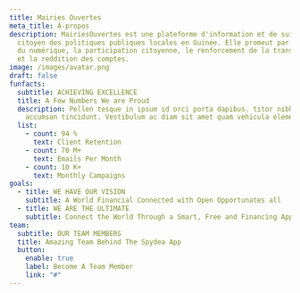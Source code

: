 ```yaml
---
title: Mairies Ouvertes
meta_title: À-propos
description: MairiesOuvertes est une plateforme d'information et de suivi
  citoyen des politiques publiques locales en Guinée. Elle promeut par le biais
  du numérique, la participation citoyenne, le renforcement de la transparence
  et la reddition des comptes.
image: /images/avatar.png
draft: false
funfacts:
  subtitle: ACHIEVING EXCELLENCE
  title: A Few Numbers We are Proud
  description: Pellen tesque in ipsum id orci porta dapibus. titor nibh. Vivamus
    accumsan tincidunt. Vestibulum ac diam sit amet quam vehicula elementum
  list:
    - count: 94 %
      text: Client Retention
    - count: 70 M+
      text: Emails Per Month
    - count: 10 K+
      text: Monthly Campaigns
goals:
  - title: WE HAVE OUR VISION
    subtitle: A World Financial Connected with Open Opportunates all
  - title: WE ARE THE ULTIMATE
    subtitle: Connect the World Through a Smart, Free and Financing App
team:
  subtitle: OUR TEAM MEMBERS
  title: Amazing Team Behind The Spydea App
  button:
    enable: true
    label: Become A Team Member
    link: "#"
---
```

